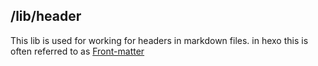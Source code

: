 ## /lib/header

This lib is used for working for headers in markdown files. in hexo this is often referred to as [Front-matter](https://hexo.io/docs/front-matter)